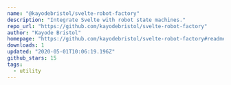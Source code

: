 ```yaml
---
name: "@kayodebristol/svelte-robot-factory"
description: "Integrate Svelte with robot state machines."
repo_url: "https://github.com/kayodebristol/svelte-robot-factory"
author: "Kayode Bristol"
homepage: "https://github.com/kayodebristol/svelte-robot-factory#readme"
downloads: 1
updated: "2020-05-01T10:06:19.196Z"
github_stars: 15
tags: 
  - utility
---
```

